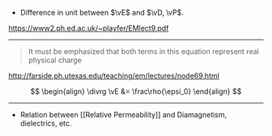 - Difference in unit between $\vE$ and $\vD, \vP$.

https://www2.ph.ed.ac.uk/~playfer/EMlect9.pdf

---

> It must be emphasized that both terms in this equation represent real physical charge

http://farside.ph.utexas.edu/teaching/em/lectures/node69.html

$$
\begin{align}
\divrg \vE &= \frac\rho{\epsi_0}
\end{align}
$$

---

- Relation between [[Relative Permeability]] and Diamagnetism, dielectrics, etc.

